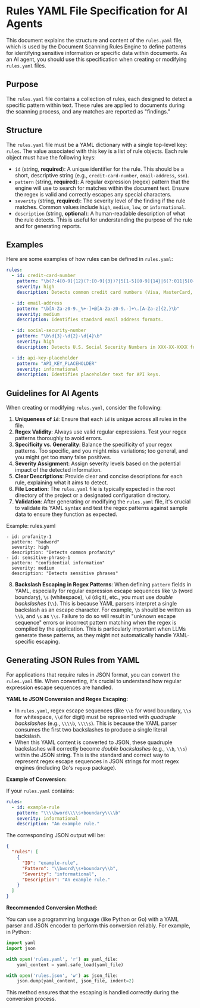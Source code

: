 # Rules YAML File Specification for AI Agents

This document explains the structure and content of the `rules.yaml` file, which is used by the Document Scanning Rules Engine to define patterns for identifying sensitive information or specific data within documents. As an AI agent, you should use this specification when creating or modifying `rules.yaml` files.

## Purpose

The `rules.yaml` file contains a collection of rules, each designed to detect a specific pattern within text. These rules are applied to documents during the scanning process, and any matches are reported as "findings."

## Structure

The `rules.yaml` file must be a YAML dictionary with a single top-level key: `rules`. The value associated with this key is a list of rule objects. Each rule object must have the following keys:

-   `id` (string, **required**): A unique identifier for the rule. This should be a short, descriptive string (e.g., `credit-card-number`, `email-address`, `ssn`).
-   `pattern` (string, **required**): A regular expression (regex) pattern that the engine will use to search for matches within the document text. Ensure the regex is valid and correctly escapes any special characters.
-   `severity` (string, **required**): The severity level of the finding if the rule matches. Common values include `high`, `medium`, `low`, or `informational`.
-   `description` (string, **optional**): A human-readable description of what the rule detects. This is useful for understanding the purpose of the rule and for generating reports.

## Examples

Here are some examples of how rules can be defined in `rules.yaml`:

```yaml
rules:
  - id: credit-card-number
    pattern: "\b(?:4[0-9]{12}(?:[0-9]{3})?|5[1-5][0-9]{14}|6(?:011|5[0-9]{2})[0-9]{12}|3[47][0-9]{13}|3(?:0[0-5]|[68][0-9])[0-9]{11}|(?:2131|1800|35\d{3})\d{11})\b"
    severity: high
    description: Detects common credit card numbers (Visa, MasterCard, American Express, Discover, Diners Club, JCB).

  - id: email-address
    pattern: "\b[A-Za-z0-9._%+-]+@[A-Za-z0-9.-]+\.[A-Za-z]{2,}\b"
    severity: medium
    description: Identifies standard email address formats.

  - id: social-security-number
    pattern: "\b\d{3}-\d{2}-\d{4}\b"
    severity: high
    description: Detects U.S. Social Security Numbers in XXX-XX-XXXX format.

  - id: api-key-placeholder
    pattern: "API_KEY_PLACEHOLDER"
    severity: informational
    description: Identifies placeholder text for API keys.
```

## Guidelines for AI Agents

When creating or modifying `rules.yaml`, consider the following:

1.  **Uniqueness of `id`**: Ensure that each `id` is unique across all rules in the file.
2.  **Regex Validity**: Always use valid regular expressions. Test your regex patterns thoroughly to avoid errors.
3.  **Specificity vs. Generality**: Balance the specificity of your regex patterns. Too specific, and you might miss variations; too general, and you might get too many false positives.
4.  **Severity Assignment**: Assign severity levels based on the potential impact of the detected information.
5.  **Clear Descriptions**: Provide clear and concise descriptions for each rule, explaining what it aims to detect.
6.  **File Location**: The `rules.yaml` file is typically expected in the root directory of the project or a designated configuration directory.
7.  **Validation**: After generating or modifying the `rules.yaml` file, it's crucial to validate its YAML syntax and test the regex patterns against sample data to ensure they function as expected.

Example:
    rules.yaml

    - id: profanity-1
      pattern: "badword"
      severity: high
      description: "Detects common profanity"
    - id: sensitive-phrase-1
      pattern: "confidential information"
      severity: medium
      description: "Detects sensitive phrases"

8.  **Backslash Escaping in Regex Patterns**: When defining `pattern` fields in YAML, especially for regular expression escape sequences like `\b` (word boundary), `\s` (whitespace), `\d` (digit), etc., you must use *double backslashes* (`\\`). This is because YAML parsers interpret a single backslash as an escape character. For example, `\b` should be written as `\\b`, and `\s` as `\\s`. Failure to do so will result in "unknown escape sequence" errors or incorrect pattern matching when the regex is compiled by the application. This is particularly important when LLMs generate these patterns, as they might not automatically handle YAML-specific escaping.

## Generating JSON Rules from YAML

For applications that require rules in JSON format, you can convert the `rules.yaml` file. When converting, it's crucial to understand how regular expression escape sequences are handled.

**YAML to JSON Conversion and Regex Escaping:**

*   In `rules.yaml`, regex escape sequences (like `\\b` for word boundary, `\\s` for whitespace, `\\d` for digit) must be represented with *quadruple backslashes* (e.g., `\\\\b`, `\\\\s`). This is because the YAML parser consumes the first two backslashes to produce a single literal backslash.
*   When this YAML content is converted to JSON, these quadruple backslashes will correctly become *double backslashes* (e.g., `\\b`, `\\s`) within the JSON string. This is the standard and correct way to represent regex escape sequences in JSON strings for most regex engines (including Go's `regexp` package).

**Example of Conversion:**

If your `rules.yaml` contains:

```yaml
rules:
  - id: example-rule
    pattern: "\\\\bword\\\\s+boundary\\\\b"
    severity: informational
    description: "An example rule."
```

The corresponding JSON output will be:

```json
{
  "rules": [
    {
      "ID": "example-rule",
      "Pattern": "\\bword\\s+boundary\\b",
      "Severity": "informational",
      "Description": "An example rule."
    }
  ]
}
```

**Recommended Conversion Method:**

You can use a programming language (like Python or Go) with a YAML parser and JSON encoder to perform this conversion reliably. For example, in Python:

```python
import yaml
import json

with open('rules.yaml', 'r') as yaml_file:
    yaml_content = yaml.safe_load(yaml_file)

with open('rules.json', 'w') as json_file:
    json.dump(yaml_content, json_file, indent=2)
```

This method ensures that the escaping is handled correctly during the conversion process.